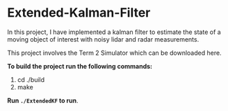 # Extended-Kalman-Filter

In this project, I have implemented a kalman filter to estimate the state of a moving object of interest with noisy lidar and radar measurements.

This project involves the Term 2 Simulator which can be downloaded here.

__To build the project run the following commands:__
1. cd ./build
2. make

__Run `./ExtendedKF` to run__.

